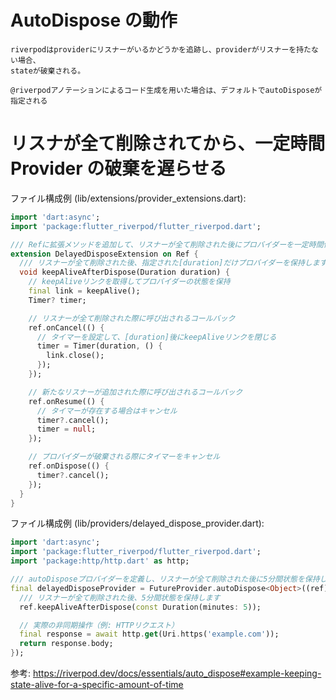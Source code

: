 # AutoDispose の動作

```text
riverpodはproviderにリスナーがいるかどうかを追跡し、providerがリスナーを持たない場合、
stateが破棄される。
```

```text
@riverpodアノテーションによるコード生成を用いた場合は、デフォルトでautoDisposeが指定される
```

# リスナが全て削除されてから、一定時間 Provider の破棄を遅らせる

ファイル構成例 (lib/extensions/provider_extensions.dart):

```dart
import 'dart:async';
import 'package:flutter_riverpod/flutter_riverpod.dart';

/// Refに拡張メソッドを追加して、リスナーが全て削除された後にプロバイダーを一定時間保持します。
extension DelayedDisposeExtension on Ref {
  /// リスナーが全て削除された後、指定された[duration]だけプロバイダーを保持します。
  void keepAliveAfterDispose(Duration duration) {
    // keepAliveリンクを取得してプロバイダーの状態を保持
    final link = keepAlive();
    Timer? timer;

    // リスナーが全て削除された際に呼び出されるコールバック
    ref.onCancel(() {
      // タイマーを設定して、[duration]後にkeepAliveリンクを閉じる
      timer = Timer(duration, () {
        link.close();
      });
    });

    // 新たなリスナーが追加された際に呼び出されるコールバック
    ref.onResume(() {
      // タイマーが存在する場合はキャンセル
      timer?.cancel();
      timer = null;
    });

    // プロバイダーが破棄される際にタイマーをキャンセル
    ref.onDispose(() {
      timer?.cancel();
    });
  }
}

```

ファイル構成例 (lib/providers/delayed_dispose_provider.dart):

```dart
import 'dart:async';
import 'package:flutter_riverpod/flutter_riverpod.dart';
import 'package:http/http.dart' as http;

/// autoDisposeプロバイダーを定義し、リスナーが全て削除された後に5分間状態を保持します。
final delayedDisposeProvider = FutureProvider.autoDispose<Object>((ref) async {
  /// リスナーが全て削除された後、5分間状態を保持します
  ref.keepAliveAfterDispose(const Duration(minutes: 5));

  // 実際の非同期操作（例: HTTPリクエスト）
  final response = await http.get(Uri.https('example.com'));
  return response.body;
});

```

参考: https://riverpod.dev/docs/essentials/auto_dispose#example-keeping-state-alive-for-a-specific-amount-of-time
